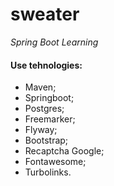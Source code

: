 # sweater 
*Spring Boot Learning*

#### Use tehnologies:
- Maven;
- Springboot;
- Postgres;
- Freemarker;
- Flyway;
- Bootstrap;
- Recaptcha Google;
- Fontawesome;
- Turbolinks.